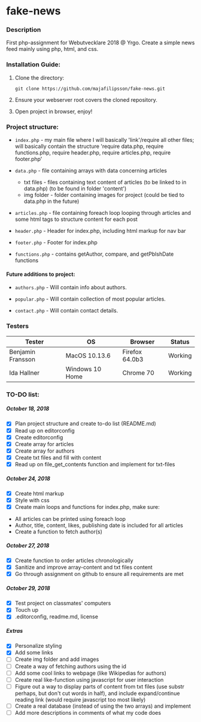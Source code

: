 # fake-news

### Description
First php-assignment for Webutvecklare 2018 @ Yrgo. Create a simple news feed mainly using php, html, and css.

### Installation Guide:

1. Clone the directory:  
    ```
    git clone https://github.com/majafilipsson/fake-news.git
    ```
2. Ensure your webserver root covers the cloned repository.

3. Open project in browser, enjoy!


### Project structure:

- `index.php` - my main file where I will basically 'link'/require all other files; will basically contain the structure 'require data.php, require functions.php, require header.php, require articles.php, require footer.php'

- `data.php` - file containing arrays with data concerning articles
  - txt files - files containing text content of articles (to be linked to in data.php) (to be found in folder 'content')
  - img folder - folder containing images for project (could be tied to data.php in the future)


- `articles.php` - file containing foreach loop looping through articles and some html tags to structure content for each post

- `header.php` - Header for index.php, including html markup for nav bar

- `footer.php` - Footer for index.php

- `functions.php` - contains getAuthor, compare, and getPblshDate functions

#### Future additions to project:

- `authors.php` - Will contain info about authors.

- `popular.php` - Will contain collection of most popular articles.

- `contact.php` - Will contain contact details.

### Testers

| Tester            | OS              | Browser        | Status       |
| ------------------|-----------------| ---------------|--------------|
| Benjamin Fransson | MacOS 10.13.6   | Firefox 64.0b3 | Working      |
| Ida Hallner       | Windows 10 Home | Chrome 70      | Working      |


### TO-DO list:

##### October 18, 2018

- [x] Plan project structure and create to-do list (README.md)
- [x] Read up on editorconfig
- [x] Create editorconfig
- [x] Create array for articles
- [x] Create array for authors
- [x] Create txt files and fill with content
- [x] Read up on file_get_contents function and implement for txt-files

##### October 24, 2018

- [x] Create html markup
- [x] Style with css
- [x] Create main loops and functions for index.php, make sure:
- All articles can be printed using foreach loop
- Author, title, content, likes, publishing date is included for all articles
- Create a function to fetch author(s)

##### October 27, 2018

- [x] Create function to order articles chronologically
- [x] Sanitize and improve array-content and txt files content
- [x] Go through assignment on github to ensure all requirements are met

##### October 29, 2018

- [x] Test project on classmates' computers
- [x] Touch up
- [x] .editorconfig, readme.md, license

##### Extras

- [x] Personalize styling
- [x] Add some links
- [ ] Create img folder and add images
- [ ] Create a way of fetching authors using the id
- [ ] Add some cool links to webpage (like Wikipedias for authors)
- [ ] Create real like-function using javascript for user interaction
- [ ] Figure out a way to display parts of content from txt files (use substr perhaps, but don't cut words in half), and include expand/continue reading link (would require javascript too most likely)
- [ ] Create a real database (instead of using the two arrays) and implement
- [ ] Add more descriptions in comments of what my code does
